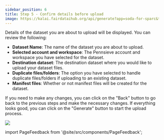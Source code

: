 ```yaml
---
sidebar_position: 6
title: Step 5 - Confirm details before upload
image: https://kalai.fairdataihub.org/api/generate?app=soda-for-sparc&title=Step%205%20-%20Request%20manifest%20files&description=Prepare%20Dataset&org=fairdataihub
---
```


Details of the dataset you are about to upload will be displayed. You can review the following:

- **Dataset Name**: The name of the dataset you are about to upload.
- **Selected account and workspace**: The Pennsieve account and workspace you have selected for the dataset.
- **Destination dataset**: The destination dataset where you would like to upload your dataset files.
- **Duplicate files/folders**: The option you have selected to handle duplicate files/folders if uploading to an existing dataset.
- **Manifest files**: Whether or not manifest files will be created for the dataset.

If you need to make any changes, you can click on the "Back" button to go back to the previous steps and make the necessary changes. If everything looks good, you can click on the "Generate" button to start the upload process.

![](../../static/img/UploadData5.png)

import PageFeedback from '@site/src/components/PageFeedback';

<PageFeedback />
